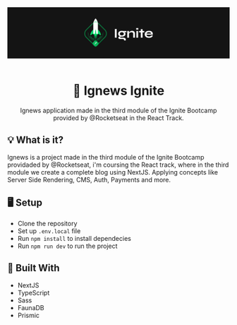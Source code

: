<img src="../challenges/.github/ignite.png" align="center" />

</br>
</br>

<h1 align="center">📑 Ignews Ignite</h1>
<p align="center">Ignews application made in the third module of the Ignite Bootcamp provided by @Rocketseat in the React Track.</p>

## 💡 What is it?
Ignews is a project made in the third module of the Ignite Bootcamp providaded by @Rocketseat, i'm coursing the React track, where in the third module we create a complete blog using NextJS. Applying concepts like Server Side Rendering, CMS, Auth, Payments and more.

## 🖥 Setup
- Clone the repository
- Set up `.env.local` file
- Run `npm install` to install dependecies
- Run `npm run dev` to run the project

## 🚧 Built With
- NextJS
- TypeScript
- Sass
- FaunaDB
- Prismic
